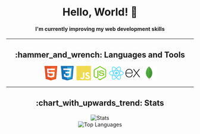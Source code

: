 <div align="center">
  <h1> Hello, World! 👋</h1>
  <h4> I'm currently improving my web development skills </h4>
  <hr />
  <h2 align="center"> :hammer_and_wrench: Languages and Tools </h2>
  <img
    src="https://github.com/devicons/devicon/blob/master/icons/html5/html5-original.svg"
    title="HTML"
    alt="HTML"
    width="40"
    height="40"
  />
  <img
    src="https://github.com/devicons/devicon/blob/master/icons/css3/css3-original.svg"
    title="CSS"
    alt="CSS"
    width="40"
    height="40"
  />
  <img
    src="https://github.com/devicons/devicon/blob/master/icons/javascript/javascript-plain.svg"
    title="JavaScript"
    alt="JavaScript"
    width="40"
    height="40"
  />
  <img
    src="https://github.com/devicons/devicon/blob/master/icons/nodejs/nodejs-original.svg"
    title="Express"
    alt="Express"
    width="40"
    height="40"
  />
  <img
    src="https://github.com/devicons/devicon/blob/master/icons/react/react-original.svg"
    title="React"
    alt="React"
    width="40"
    height="40"
  />
  <img
    src="https://github.com/devicons/devicon/blob/master/icons/express/express-original.svg"
    title="Express"
    alt="Express"
    width="40"
    height="40"
  />
  <img
    src="https://github.com/devicons/devicon/blob/master/icons/mongodb/mongodb-original.svg"
    title="MongoDb"
    alt="MongoDb"
    width="40"
    height="40"
  />
  <hr />
  <h2 align="center"> :chart_with_upwards_trend: Stats </h2>
  <img
    align="center"
    src="https://github-readme-stats.vercel.app/api?username=ktezin&show_icons=true&theme=dracula&count_private=true"
    alt="Stats"
  />
  <br />
  <img
    align="center"
    src="https://github-readme-stats.vercel.app/api/top-langs/?username=ktezin&layout=compact&theme=dracula&count_private=true"
    alt="Top Languages"
  />
</div>

